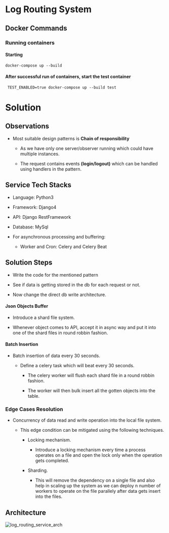 # Log Routing System

## Docker Commands
### Running containers
#### Starting 
```
docker-compose up --build
```
#### After successful run of containers, start the test container
```
 TEST_ENABLED=true docker-compose up --build test
```


# Solution

## Observations

-   Most suitable design patterns is **Chain of responsibility**

    -   As we have only one server/observer running which could have multiple instances.

    -   The request contains events **(login/logout)** which can be handled using handlers in the pattern.

## 

## Service Tech Stacks

-   Language: Python3

-   Framework: Django4

-   API: Django RestFramework

-   Database: MySql

-   For asynchronous processing and buffering:

    -   Worker and Cron: Celery and Celery Beat

## 

## Solution Steps

-   Write the code for the mentioned pattern

-   See if data is getting stored in the db for each request or not.

-   Now change the direct db write architecture.

#### Json Objects Buffer

-   Introduce a shard file system.

-   Whenever object comes to API, accept it in async way and put it into one of the shard files in round robbin fashion.

#### Batch Insertion

-   Batch insertion of data every 30 seconds.

    -   Define a celery task which will beat every 30 seconds.

        -   The celery worker will flush each shard file in a round robbin fashion.

        -   The worker will then bulk insert all the gotten objects into the table.

### Edge Cases Resolution

-   Concurrency of data read and write operation into the local file system.

    -   This edge condition can be mitigated using the following techniques.

        -   Locking mechanism.

            -   Introduce a locking mechanism every time a process
                operates on a file and open the lock only when the
                operation gets completed.

        -   Sharding.

            -   This will remove the dependency on a single file and
                also help in scaling up the system as we can deploy n
                number of workers to operate on the file parallely
                after data gets insert into the files.



## Architecture
![log_routing_service_arch](https://github.com/VinodKW/log-routing-service/assets/40213599/3dcc0621-a520-4b6f-80b5-1c03ad135cd1)

